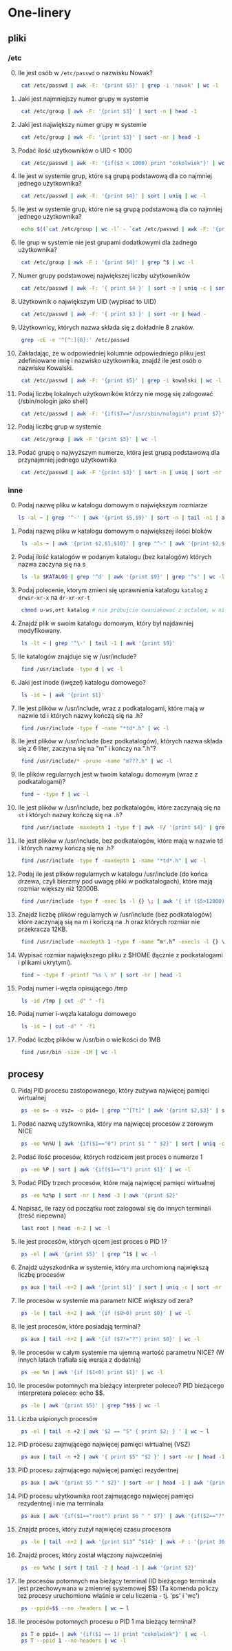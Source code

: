 # One-linery

## pliki

### /etc

0. Ile jest osób w `/etc/passwd` o nazwisku Nowak?

    ```bash
     cat /etc/passwd | awk -F: '{print $5}' | grep -i 'nowak' | wc -l
    ```

0. Jaki jest najmniejszy numer grupy w systemie

    ```bash
     cat /etc/group | awk -F: '{print $3}' | sort -n | head -1
    ```

0. Jaki jest największy numer grupy w systemie

    ```bash
     cat /etc/group | awk -F: '{print $3}' | sort -nr | head -1
    ```

0. Podać ilość użytkowników o UID < 1000

    ```bash
     cat /etc/passwd | awk -F: '{if($3 < 1000) print "cokolwiek"}' | wc -l
    ```

0. Ile jest w systemie grup, które są grupą podstawową dla co najmniej jednego użytkownika?

    ```bash
     cat /etc/passwd | awk -F: '{print $4}' | sort | uniq | wc -l
    ```

0. Ile jest w systemie grup, które nie są grupą podstawową dla co najmniej jednego użytkownika?

    ```bash
     echo $((`cat /etc/group | wc -l` - `cat /etc/passwd | awk -F: '{print $4}' | sort -n | uniq | wc -l`))
    ```

0. Ile grup w systemie nie jest grupami dodatkowymi dla żadnego użytkownika?

    ```bash
     cat /etc/group | awk -F : '{print $4}' | grep ^$ | wc -l
    ```

0. Numer grupy podstawowej największej liczby użytkowników

    ```bash
     cat /etc/passwd | awk -F: '{ print $4 }' | sort -n | uniq -c | sort -nr | head -1 | awk '{ print $2 }'
    ```

0. Użytkownik o największym UID (wypisać to UID)

    ```bash
     cat /etc/passwd | awk -F: '{ print $3 }' | sort -nr | head -
    ```

0. Użytkownicy, których nazwa składa się z dokładnie 8 znaków.

    ```bash
     grep -cE -e '^[^:]{8}:' /etc/passwd
    ```

0. Zakładając, że w odpowiedniej kolumnie odpowiedniego pliku jest zdefiniowane imię i nazwisko użytkownika, znajdź ile jest osób o nazwisku Kowalski.

    ```bash
     cat /etc/passwd | awk -F: '{print $5}' | grep -i kowalski | wc -l
    ```

0. Podaj liczbę lokalnych użytkowników którzy nie mogą się zalogować (/sbin/nologin jako shell)

    ```bash
     cat /etc/passwd | awk -F: '{if($7=="/usr/sbin/nologin") print $7}' | wc -l
    ```

0. Podaj liczbę grup w systemie

    ```bash
     cat /etc/group | awk -F '{print $3}' | wc -l
    ```

0. Podać grupę o najwyższym numerze, która jest grupą podstawową dla przynajmniej jednego użytkownika

    ```bash
     cat /etc/passwd | awk -F '{print $3}' | sort -n | uniq | sort -nr | head -1
    ```

### inne

0. Podaj nazwę pliku w katalogu domowym o największym rozmiarze

    ```bash
    ls -al ~ | grep '^-' | awk '{print $5,$9}' | sort -n | tail -n1 | awk '{print $2}'
    ```

0. Podaj nazwę pliku w katalogu domowym o największej ilości bloków

    ```bash
     ls -als ~ | awk '{print $2,$1,$10}' | grep "^-" | awk '{print $2,$3}' | sort -nr | head -1 | awk '{print $2}'
    ```

0. Podaj ilość katalogów w podanym katalogu (bez katalogów) których nazwa zaczyna się na s

    ```bash
     ls -la $KATALOG | grep '^d' | awk '{print $9}' | grep '^s' | wc -l
    ```

0. Podaj polecenie, ktorym zmieni się uprawnienia katalogu `katalog` z `drwsr-xr-x` na `dr-xr-xr-t`

    ```bash
     chmod u-ws,o+t katalog # nie próbujcie cwaniakować z octalem, w niektórych implementacjach chmod nie resetuje SUID
    ```

0. Znajdź plik w swoim katalogu domowym, który był najdawniej modyfikowany.

    ```bash
     ls -lt ~ | grep '^\-' | tail -1 | awk '{print $9}'
    ```

0. Ile katalogów znajduje się w /usr/include?

    ```bash
     find /usr/include -type d | wc -l
    ```

0. Jaki jest inode (iwęzeł) katalogu domowego?

    ```bash
     ls -id ~ | awk '{print $1}'
    ```

0. Ile jest plików w /usr/include, wraz z podkatalogami, które mają w nazwie td i których nazwy kończą się na .h?

    ```bash
     find /usr/include -type f -name "*td*.h" | wc -l
    ```

0. Ile jest plików w /usr/include (bez podkatalogów), których nazwa składa się z 6 liter, zaczyna się na "m" i kończy na ".h"?

    ```bash
     find /usr/include/* -prune -name "m???.h" | wc -l
    ```

0. Ile plików regularnych jest w twoim katalogu domowym (wraz z podkatalogami)?

    ```bash
     find ~ -type f | wc -l
    ```

0. Ile jest plików w /usr/include, bez podkatalogów, które zaczynają się na `st` i których nazwy kończą się na `.h`?

    ```bash
     find /usr/include -maxdepth 1 -type f | awk -F/ '{print $4}' | grep '^st' | grep '.h$' | wc -l
    ```

0. Ile jest plików w /usr/include, bez podkatalogów, które mają w nazwie td i których nazwy kończą się na .h?

    ```bash
     find /usr/include -type f -maxdepth 1 -name "*td*.h" | wc -l
    ```

0. Podaj ile jest plików regularnych w katalogu /usr/include (do końca drzewa, czyli bierzmy pod uwagę pliki w podkatalogach), które mają rozmiar większy niż 12000B.

    ```bash
     find /usr/include -type f -exec ls -l {} \; | awk '{ if ($5>12000) print $0}' | wc -l
    ```

0. Znajdź liczbę plików regularnych w /usr/include (bez podkatalogów) które zaczynają sią na m i kończą na .h oraz których rozmiar nie przekracza 12KB.

    ```bash
     find /usr/include -maxdepth 1 -type f -name ”m*.h” -execls -l {} \ ; | awk '{if($5<12000) print $9}' | wc -l
    ```

0. Wypisać rozmiar największego pliku z $HOME (łącznie z podkatalogami i plikami ukrytymi).

    ```bash
     find ~ -type f -printf "%s \ n" | sort -nr | head -1
    ```

0. Podaj numer i-węzła opisującego /tmp

    ```bash
     ls -id /tmp | cut -d" " -f1
    ```

0. Podaj numer i-węzła katalogu domowego

    ```bash
     ls -id ~ | cut -d" " -f1
    ```

0. Podać liczbę plików w /usr/bin o wielkości do 1MB

    ```bash
     find /usr/bin -size -1M | wc -l
    ```

## procesy


0. Pidaj PID procesu zastopowanego, który zużywa najwięcej pamięci wirtualnej

    ```bash
     ps -eo s= -o vsz= -o pid= | grep "^[Tt]" | awk '{print $2,$3}' | sort -nr | head -1 | awk '{print $2}'
    ```

0. Podać nazwę użytkownika, który ma najwięcej procesów z zerowym NICE

    ```bash
     ps -eo %n%U | awk '{if($1=="0") print $1 " " $2}' | sort | uniq -c | sort -nr | head -1 | awk '{print $3}'
    ```

0. Podać ilość procesów, których rodzicem jest proces o numerze 1

    ```bash
     ps -eo %P | sort | awk '{if($1=="1") print $1}' | wc -l
    ```

0. Podać PIDy trzech procesów, które mają najwięcej pamięci wirtualnej

    ```bash
     ps -eo %z%p | sort -nr | head -3 | awk '{print $2}'
    ```

0. Napisać, ile razy od początku root zalogowal się do innych terminali (treść niepewna)

    ```bash
     last root | head -n-2 | wc -l
    ```

0. Ile jest procesów, których ojcem jest proces o PID 1?

    ```bash
     ps -el | awk '{print $5}' | grep ^1$ | wc -l
    ```

0. Znajdź użyszkodnika w systemie, który ma urchomioną największą liczbę procesów

    ```bash
     ps aux | tail -n+2 | awk '{print $1}' | sort | uniq -c | sort -nr | head -1 | awk '{print $2}'
    ```

0. Ile procesów w systemie ma parametr NICE większy od zera?

    ```bash
     ps -le | tail -n+2 | awk '{if ($8>0) print $0}' | wc -l
    ```

0. Ile jest procesów, które posiadają terminal?

    ```bash
     ps aux | tail -n+2 | awk '{if ($7!="?") print $0}' | wc -l
    ```

0. Ile procesów w całym systemie ma ujemną wartość parametru NICE? (W innych latach trafiała się wersja z dodatnią)

    ```bash
     ps -eo %n | awk '{if ($1<0) print $1}' | wc -l
    ```

0. Ile procesów potomnych ma bieżący interpreter poleceo? PID bieżącego interpretera poleceo: echo $$.

    ```bash
     ps -le | awk '{print $5}' | grep ^$$$ | wc -l
    ```

0. Liczba uśpionych procesów

    ```bash
     ps -el | tail -n +2 | awk '$2 == "S" { print $2; } ' | wc – l
    ```

0. PID procesu zajmującego najwięcej pamięci wirtualnej (VSZ)

    ```bash
     ps aux | tail -n +2 | awk '{ print $5" "$2 }' | sort -nr | head -1 | awk '{ print $2 }'
    ```

0. PID procesu zajmującego najwięcej pamięci rezydentnej 

    ```bash
     ps aux | awk '{print $5 " " $2}' | sort -nr | head -1 | awk '{print $2}'
    ```

0. PID procesu użytkownika root zajmującego najwięcej pamięci rezydentnej i nie ma terminala

    ```bash
     ps aux | awk '{if($1=="root") print $6 " " $7}' | awk '{if($2=="?") print $1}' | sort -nr | head -1
    ```

0. Znajdź proces, który zużył najwięcej czasu procesora

    ```bash
     ps -le | tail -n+2 | awk '{print $13” ”$14}' | awk -F : '{print 3600*$1+60*$2+$3” ”$4}' | sort -nr | head -n+1 | awk '{print $2}'
    ```

0. Znajdź proces, który został włączony najwcześniej

    ```bash
     ps -eo %x%c | sort | tail -2 | head -1 | awk '{print $2}'
    ```

0. Ile procesów potomnych ma bieżący terminal (ID bieżącego terminala jest przechowywana w zmiennej systemowej $$) (Ta komenda policzy też procesy uruchomione właśnie w celu liczenia - tj.  'ps' i 'wc')

    ```bash
     ps --ppid=$$ --no -headers | wc – l
    ```

0. Ile procesów potomnych procesu o PID 1 ma bieżący terminal?

    ```bash
     ps T o ppid= | awk '{if($1 == 1) print "cokolwiek"}' | wc -l
     ps T --ppid 1 --no-headers | wc -l
    ```

